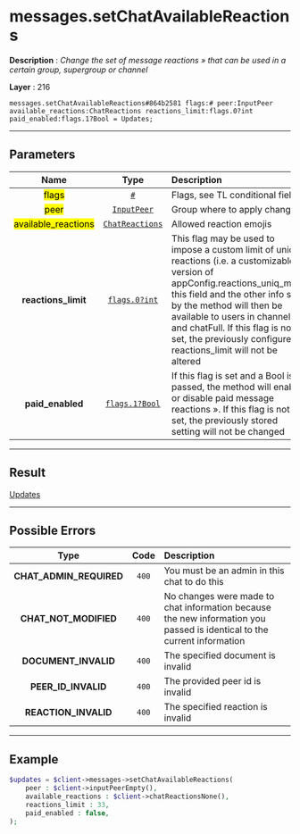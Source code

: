 # messages.setChatAvailableReactions

**Description** : *Change the set of message reactions &raquo; that can be used in a certain group, supergroup or channel*

**Layer** : 216

```tl
messages.setChatAvailableReactions#864b2581 flags:# peer:InputPeer available_reactions:ChatReactions reactions_limit:flags.0?int paid_enabled:flags.1?Bool = Updates;
```

---

## Parameters

| Name | Type | Description |
| :---: | :---: | :--- |
| <mark>flags</mark> | [`#`](type/#) | Flags, see TL conditional fields |
| <mark>peer</mark> | [`InputPeer`](type/InputPeer) | Group where to apply changes |
| <mark>available_reactions</mark> | [`ChatReactions`](type/ChatReactions) | Allowed reaction emojis |
| **reactions_limit** | [`flags.0?int`](type/int) | This flag may be used to impose a custom limit of unique reactions (i.e. a customizable version of appConfig.reactions_uniq_max); this field and the other info set by the method will then be available to users in channelFull and chatFull. If this flag is not set, the previously configured reactions_limit will not be altered |
| **paid_enabled** | [`flags.1?Bool`](type/Bool) | If this flag is set and a Bool is passed, the method will enable or disable paid message reactions ». If this flag is not set, the previously stored setting will not be changed |

---

## Result

[Updates](type/Updates)

---

## Possible Errors

| Type | Code | Description |
| :---: | :---: | :--- |
| **CHAT_ADMIN_REQUIRED** | `400` | You must be an admin in this chat to do this |
| **CHAT_NOT_MODIFIED** | `400` | No changes were made to chat information because the new information you passed is identical to the current information |
| **DOCUMENT_INVALID** | `400` | The specified document is invalid |
| **PEER_ID_INVALID** | `400` | The provided peer id is invalid |
| **REACTION_INVALID** | `400` | The specified reaction is invalid |

---

## Example

```php
$updates = $client->messages->setChatAvailableReactions(
	peer : $client->inputPeerEmpty(),
	available_reactions : $client->chatReactionsNone(),
	reactions_limit : 33,
	paid_enabled : false,
);
```